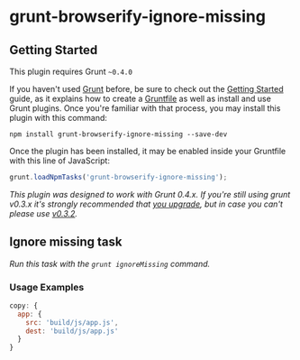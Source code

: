 # grunt-browserify-ignore-missing

## Getting Started
This plugin requires Grunt `~0.4.0`

If you haven't used [Grunt](http://gruntjs.com/) before, be sure to check out the [Getting Started](http://gruntjs.com/getting-started) guide, as it explains how to create a [Gruntfile](http://gruntjs.com/sample-gruntfile) as well as install and use Grunt plugins. Once you're familiar with that process, you may install this plugin with this command:

```shell
npm install grunt-browserify-ignore-missing --save-dev
```

Once the plugin has been installed, it may be enabled inside your Gruntfile with this line of JavaScript:

```js
grunt.loadNpmTasks('grunt-browserify-ignore-missing');
```

*This plugin was designed to work with Grunt 0.4.x. If you're still using grunt v0.3.x it's strongly recommended that [you upgrade](http://gruntjs.com/upgrading-from-0.3-to-0.4), but in case you can't please use [v0.3.2](https://github.com/gruntjs/grunt-contrib-copy/tree/grunt-0.3-stable).*



## Ignore missing task
_Run this task with the `grunt ignoreMissing` command._


### Usage Examples

```js
copy: {
  app: {
    src: 'build/js/app.js',
    dest: 'build/js/app.js'
  }
}
```
